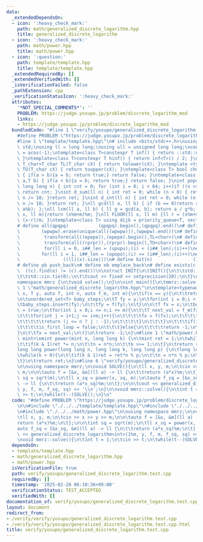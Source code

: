 ```yaml
---
data:
  _extendedDependsOn:
  - icon: ':heavy_check_mark:'
    path: math/generalized_discrete_logarithm.hpp
    title: generalized_discrete_logarithm
  - icon: ':heavy_check_mark:'
    path: math/power.hpp
    title: math/power.hpp
  - icon: ':question:'
    path: template/template.hpp
    title: template/template.hpp
  _extendedRequiredBy: []
  _extendedVerifiedWith: []
  _isVerificationFailed: false
  _pathExtension: cpp
  _verificationStatusIcon: ':heavy_check_mark:'
  attributes:
    '*NOT_SPECIAL_COMMENTS*': ''
    PROBLEM: https://judge.yosupo.jp/problem/discrete_logarithm_mod
    links:
    - https://judge.yosupo.jp/problem/discrete_logarithm_mod
  bundledCode: "#line 1 \"verify/yosupo/generalized_discrete_logarithm.test.cpp\"\n\
    #define PROBLEM \"https://judge.yosupo.jp/problem/discrete_logarithm_mod\"\n\n\
    #line 1 \"template/template.hpp\"\n# include <bits/stdc++.h>\nusing namespace\
    \ std;\nusing ll = long long;\nusing ull = unsigned long long;\nconst double pi\
    \ = acos(-1);\ntemplate<class T>constexpr T inf() { return ::std::numeric_limits<T>::max();\
    \ }\ntemplate<class T>constexpr T hinf() { return inf<T>() / 2; }\ntemplate <typename\
    \ T_char>T_char TL(T_char cX) { return tolower(cX); }\ntemplate <typename T_char>T_char\
    \ TU(T_char cX) { return toupper(cX); }\ntemplate<class T> bool chmin(T& a,T b)\
    \ { if(a > b){a = b; return true;} return false; }\ntemplate<class T> bool chmax(T&\
    \ a,T b) { if(a < b){a = b; return true;} return false; }\nint popcnt(unsigned\
    \ long long n) { int cnt = 0; for (int i = 0; i < 64; i++)if ((n >> i) & 1)cnt++;\
    \ return cnt; }\nint d_sum(ll n) { int ret = 0; while (n > 0) { ret += n % 10;\
    \ n /= 10; }return ret; }\nint d_cnt(ll n) { int ret = 0; while (n > 0) { ret++;\
    \ n /= 10; }return ret; }\nll gcd(ll a, ll b) { if (b == 0)return a; return gcd(b,\
    \ a%b); };\nll lcm(ll a, ll b) { ll g = gcd(a, b); return a / g*b; };\nll MOD(ll\
    \ x, ll m){return (x%m+m)%m; }\nll FLOOR(ll x, ll m) {ll r = (x%m+m)%m; return\
    \ (x-r)/m; }\ntemplate<class T> using dijk = priority_queue<T, vector<T>, greater<T>>;\n\
    # define all(qpqpq)           (qpqpq).begin(),(qpqpq).end()\n# define UNIQUE(wpwpw)\
    \        (wpwpw).erase(unique(all((wpwpw))),(wpwpw).end())\n# define LOWER(epepe)\
    \         transform(all((epepe)),(epepe).begin(),TL<char>)\n# define UPPER(rprpr)\
    \         transform(all((rprpr)),(rprpr).begin(),TU<char>)\n# define rep(i,upupu)\
    \         for(ll i = 0, i##_len = (upupu);(i) < (i##_len);(i)++)\n# define reps(i,opopo)\
    \        for(ll i = 1, i##_len = (opopo);(i) <= (i##_len);(i)++)\n# define len(x)\
    \                ((ll)(x).size())\n# define bit(n)               (1LL << (n))\n\
    # define pb push_back\n# define eb emplace_back\n# define exists(c, e)       \
    \  ((c).find(e) != (c).end())\n\nstruct INIT{\n\tINIT(){\n\t\tstd::ios::sync_with_stdio(false);\n\
    \t\tstd::cin.tie(0);\n\t\tcout << fixed << setprecision(20);\n\t}\n}INIT;\n\n\
    namespace mmrz {\n\tvoid solve();\n}\n\nint main(){\n\tmmrz::solve();\n}\n#line\
    \ 1 \"math/generalized_discrete_logarithm.hpp\"\n\ntemplate<typename T>\nT generalized_discrete_logarithm(T\
    \ x, T y, auto f, int n, auto f_m, int m){\n\tif(x == y){\n\t\treturn 0;\n\t}\n\
    \n\tunordered_set<T> baby_steps;\n\tT fy = y;\n\tfor(int i = 0;i < m;i++){\n\t\
    \tbaby_steps.insert(fy);\n\t\tfy = f(fy);\n\t}\n\n\tT fx = x;\n\tbool is_first_loop\
    \ = true;\n\tfor(int i = 0;i <= n;i += m){\n\t\tT next_val = f_m(fx);\n\t\tif(baby_steps.contains(next_val)){\n\
    \t\t\tfor(int j = i+1;j <= i+m;j++){\n\t\t\t\tfx = f(fx);\n\t\t\t\tif(fx == y){\n\
    \t\t\t\t\treturn (j <= n ? j : -1);\n\t\t\t\t}\n\t\t\t}\n\t\t\tif(is_first_loop){\n\
    \t\t\t\tis_first_loop = false;\n\t\t\t}else{\n\t\t\t\treturn -1;\n\t\t\t}\n\t\t\
    }\n\t\tfx = next_val;\n\t}\n\treturn -1;\n}\n#line 1 \"math/power.hpp\"\n\ntemplate<typename\
    \ mint>\nmint power(mint n, long long k) {\n\tmint ret = 1;\n\twhile(k > 0) {\n\
    \t\tif(k & 1)ret *= n;\n\t\tn = n*n;\n\t\tk >>= 1;\n\t}\n\treturn ret;\n}\n\n\
    long long power(long long n, long long k, long long p) {\n\tlong long ret = 1;\n\
    \twhile(k > 0){\n\t\tif(k & 1)ret = ret*n % p;\n\t\tn = n*n % p;\n\t\tk >>= 1;\n\
    \t}\n\treturn ret;\n}\n#line 6 \"verify/yosupo/generalized_discrete_logarithm.test.cpp\"\
    \n\nusing namespace mmrz;\n\nvoid SOLVE(){\n\tll x, y, m;\n\tcin >> x >> y >>\
    \ m;\n\n\tauto f = [&x, &m](ll a) -> ll {\n\t\treturn (a*x)%m;\n\t};\n\n\tint\
    \ sq = sqrt(m);\n\tll x_sq = power(x, sq, m);\n\tauto f_sq = [&x_sq, &m](ll a)\
    \ -> ll {\n\t\treturn (a*x_sq)%m;\n\t};\n\n\tcout << generalized_discrete_logarithm<int>(1%m,\
    \ y, f, m, f_sq, sq) << '\\n';\n}\n\nvoid mmrz::solve(){\n\tint t = 1;\n\tcin\
    \ >> t;\n\twhile(t--)SOLVE();\n}\n"
  code: "#define PROBLEM \"https://judge.yosupo.jp/problem/discrete_logarithm_mod\"\
    \n\n#include \"./../../template/template.hpp\"\n#include \"./../../math/generalized_discrete_logarithm.hpp\"\
    \n#include \"./../../math/power.hpp\"\n\nusing namespace mmrz;\n\nvoid SOLVE(){\n\
    \tll x, y, m;\n\tcin >> x >> y >> m;\n\n\tauto f = [&x, &m](ll a) -> ll {\n\t\t\
    return (a*x)%m;\n\t};\n\n\tint sq = sqrt(m);\n\tll x_sq = power(x, sq, m);\n\t\
    auto f_sq = [&x_sq, &m](ll a) -> ll {\n\t\treturn (a*x_sq)%m;\n\t};\n\n\tcout\
    \ << generalized_discrete_logarithm<int>(1%m, y, f, m, f_sq, sq) << '\\n';\n}\n\
    \nvoid mmrz::solve(){\n\tint t = 1;\n\tcin >> t;\n\twhile(t--)SOLVE();\n}\n"
  dependsOn:
  - template/template.hpp
  - math/generalized_discrete_logarithm.hpp
  - math/power.hpp
  isVerificationFile: true
  path: verify/yosupo/generalized_discrete_logarithm.test.cpp
  requiredBy: []
  timestamp: '2025-02-26 06:10:36+09:00'
  verificationStatus: TEST_ACCEPTED
  verifiedWith: []
documentation_of: verify/yosupo/generalized_discrete_logarithm.test.cpp
layout: document
redirect_from:
- /verify/verify/yosupo/generalized_discrete_logarithm.test.cpp
- /verify/verify/yosupo/generalized_discrete_logarithm.test.cpp.html
title: verify/yosupo/generalized_discrete_logarithm.test.cpp
---
```

